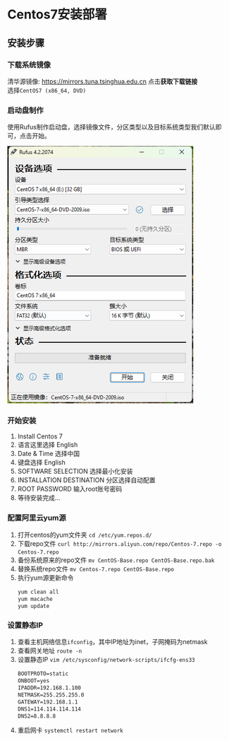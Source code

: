 # Centos7安装部署

## 安装步骤

### 下载系统镜像

清华源镜像: https://mirrors.tuna.tsinghua.edu.cn  点击**获取下载链接**  
选择`CentOS7 (x86_64, DVD)`

### 启动盘制作

使用Rufus制作启动盘，选择镜像文件，分区类型以及目标系统类型我们默认即可，点击开始。

![img.png](imgs/rufus-centos7.png)

### 开始安装

1. Install Centos 7
2. 语言这里选择 English
3. Date & Time 选择中国
4. 键盘选择 English
5. SOFTWARE SELECTION 选择最小化安装
6. INSTALLATION DESTINATION 分区选择自动配置
7. ROOT PASSWORD 输入root账号密码
8. 等待安装完成...


### 配置阿里云yum源

1. 打开centos的yum文件夹 `cd /etc/yum.repos.d/`
2. 下载repo文件 `curl http://mirrors.aliyun.com/repo/Centos-7.repo -o Centos-7.repo`
3. 备份系统原来的repo文件 `mv CentOS-Base.repo CentOS-Base.repo.bak`
4. 替换系统repo文件 `mv Centos-7.repo CentOS-Base.repo`
5. 执行yum源更新命令
   ```shell
   yum clean all
   yum macache
   yum update
   ```

### 设置静态IP
1. 查看主机网络信息`ifconfig`，其中IP地址为inet，子网掩码为netmask
2. 查看网关地址 `route -n`
3. 设置静态IP `vim /etc/sysconfig/network-scripts/ifcfg-ens33`
   ```shell
   BOOTPROTO=static
   ONBOOT=yes
   IPADDR=192.168.1.100
   NETMASK=255.255.255.0
   GATEWAY=192.168.1.1
   DNS1=114.114.114.114
   DNS2=8.8.8.8
   ```
4. 重启网卡 `systemctl restart network`
